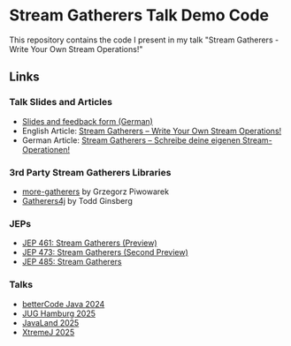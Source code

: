 # Stream Gatherers Talk Demo Code

This repository contains the code I present in my talk "Stream Gatherers - Write Your Own Stream Operations!"


## Links

### Talk Slides and Articles
- [Slides and feedback form (German)](https://www.happycoders.eu/de/stream-gatherers-links/)
- English Article: [Stream Gatherers – Write Your Own Stream Operations!](https://www.happycoders.eu/java/stream-gatherers/)
- German Article: [Stream Gatherers – Schreibe deine eigenen Stream-Operationen!](https://www.happycoders.eu/de/java/stream-gatherers/)

### 3rd Party Stream Gatherers Libraries
- [more-gatherers](https://github.com/pivovarit/more-gatherers) by Grzegorz Piwowarek
- [Gatherers4j](https://github.com/tginsberg/gatherers4j) by Todd Ginsberg

### JEPs
  - [JEP 461: Stream Gatherers (Preview)](https://openjdk.org/jeps/461)
  - [JEP 473: Stream Gatherers (Second Preview)](https://openjdk.org/jeps/473)
  - [JEP 485: Stream Gatherers](https://openjdk.org/jeps/485)

### Talks
  - [betterCode Java 2024](https://java.bettercode.eu/)
  - [JUG Hamburg 2025](https://www.meetup.com/de-DE/jug-hamburg/events/305283055/)
  - [JavaLand 2025](https://meine.doag.org/events/javaland/2025/agenda/#agendaId.5188)
  - [XtremeJ 2025](https://xtremej.dev/2025/) 
